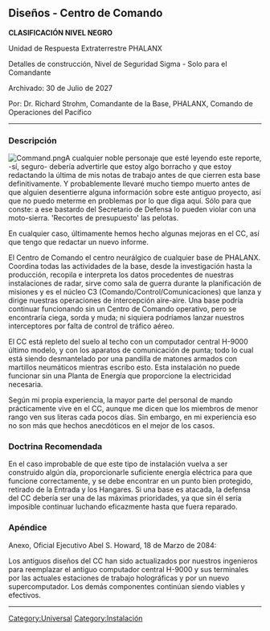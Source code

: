 ## Diseños - Centro de Comando

**CLASIFICACIÓN NIVEL NEGRO**

Unidad de Respuesta Extraterrestre PHALANX

Detalles de construcción, Nivel de Seguridad Sigma - Solo para el
Comandante

Archivado: 30 de Julio de 2027

Por: Dr. Richard Strohm, Comandante de la Base, PHALANX, Comando de
Operaciones del Pacífico

------------------------------------------------------------------------

### Descripción

![](Command.png "Command.png")A cualquier noble personaje que esté
leyendo este reporte, -sí, seguro- debería advertirle que estoy algo
borracho y que estoy redactando la última de mis notas de trabajo antes
de que cierren esta base definitivamente. Y probablemente llevaré mucho
tiempo muerto antes de que alguien desentierre alguna información sobre
este antiguo proyecto, así que no puedo meterme en problemas por lo que
diga aquí. Sólo para que conste: a ese bastardo del Secretario de
Defensa lo pueden violar con una moto-sierra. 'Recortes de presupuesto'
las pelotas.

En cualquier caso, últimamente hemos hecho algunas mejoras en el CC, así
que tengo que redactar un nuevo informe.

El Centro de Comando el centro neurálgico de cualquier base de PHALANX.
Coordina todas las actividades de la base, desde la investigación hasta
la producción, recopila e interpreta los datos procedentes de nuestras
instalaciones de radar, sirve como sala de guerra durante la
planificación de misiones y es el núcleo C3
(Comando/Control/Comunicaciones) que lanza y dirige nuestras operaciones
de intercepción aire-aire. Una base podría continuar funcionando sin un
Centro de Comando operativo, pero se encontraría ciega, sorda y muda; ni
siquiera podríamos lanzar nuestros interceptores por falta de control de
tráfico aéreo.

El CC está repleto del suelo al techo con un computador central H-9000
último modelo, y con los aparatos de comunicación de punta; todo lo cual
está siendo desmantelado por una pandilla de matones armados con
martillos neumáticos mientras escribo esto. Esta instalación no puede
funcionar sin una Planta de Energía que proporcione la electricidad
necesaria.

Según mi propia experiencia, la mayor parte del personal de mando
prácticamente vive en el CC, aunque me dicen que los miembros de menor
rango ven sus literas cada pocos días. Sin embargo, en mi experiencia
eso no son más que hechos anecdóticos en el mejor de los casos.

### Doctrina Recomendada

En el caso improbable de que este tipo de instalación vuelva a ser
construido algún día, proporcionarle suficiente energía eléctrica para
que funcione correctamente, y se debe encontrar en un punto bien
protegido, retirado de la Entrada y los Hangares. Si una base es
atacada, la defensa del CC debería ser una de las máximas prioridades,
ya que sin él sería imposible continuar luchando eficazmente hasta que
fuera reparado.

### Apéndice

Anexo, Oficial Ejecutivo Abel S. Howard, 18 de Marzo de 2084:

Los antiguos diseños del CC han sido actualizados por nuestros
ingenieros para reemplazar el antiguo computador central H-9000 y sus
terminales por las actuales estaciones de trabajo holográficas y por un
nuevo supercomputador. Los demás componentes continúan siendo viables y
efectivos.

------------------------------------------------------------------------

[Category:Universal](Category:Universal "wikilink")
[Category:Instalación](Category:Instalación "wikilink")